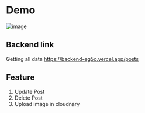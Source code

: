 # Demo
![image](https://github.com/Subham-Coder-24/Todo-App-Frontend/assets/85586258/996c3284-8bb2-4b95-a0d4-2327e3dcef82)

## Backend link
Getting all data 
https://backend-eg5o.vercel.app/posts

## Feature
1. Update Post
2. Delete Post
3. Upload image in cloudnary

